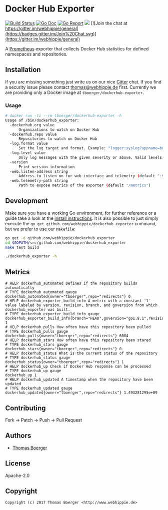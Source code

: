 # Docker Hub Exporter

[![Build Status](http://github.dronehippie.de/api/badges/webhippie/dockerhub_exporter/status.svg)](http://github.dronehippie.de/webhippie/dockerhub_exporter)
[![Go Doc](https://godoc.org/github.com/webhippie/dockerhub_exporter?status.svg)](http://godoc.org/github.com/webhippie/dockerhub_exporter)
[![Go Report](http://goreportcard.com/badge/github.com/webhippie/dockerhub_exporter)](http://goreportcard.com/report/github.com/webhippie/dockerhub_exporter)
[![](https://images.microbadger.com/badges/image/tboerger/dockerhub-exporter.svg)](http://microbadger.com/images/tboerger/dockerhub-exporter "Get your own image badge on microbadger.com")
[![Join the chat at https://gitter.im/webhippie/general](https://badges.gitter.im/Join%20Chat.svg)](https://gitter.im/webhippie/general)

A [Prometheus](https://prometheus.io/) exporter that collects Docker Hub statistics for defined namespaces and repositories.


## Installation

If you are missing something just write us on our nice [Gitter](https://gitter.im/webhippie/general) chat. If you find a security issue please contact thomas@webhippie.de first. Currently we are providing only a Docker image at `tboerger/dockerhub-exporter`.


### Usage

```bash
# docker run -ti --rm tboerger/dockerhub-exporter -h
Usage of /bin/dockerhub_exporter:
  -dockerhub.org value
      Organizations to watch on Docker Hub
  -dockerhub.repo value
      Repositories to watch on Docker Hub
  -log.format value
      Set the log target and format. Example: "logger:syslog?appname=bob&local=7" or "logger:stdout?json=true" (default "logger:stderr")
  -log.level value
      Only log messages with the given severity or above. Valid levels: [debug, info, warn, error, fatal] (default "info")
  -version
      Print version information
  -web.listen-address string
      Address to listen on for web interface and telemetry (default ":9105")
  -web.telemetry-path string
      Path to expose metrics of the exporter (default "/metrics")
```


## Development

Make sure you have a working Go environment, for further reference or a guide take a look at the [install instructions](http://golang.org/doc/install.html). It is also possible to just simply execute the `go get github.com/webhippie/dockerhub_exporter` command, but we prefer to use our `Makefile`:

```bash
go get -d github.com/webhippie/dockerhub_exporter
cd $GOPATH/src/github.com/webhippie/dockerhub_exporter
make test build

./dockerhub_exporter -h
```


## Metrics

```
# HELP dockerhub_automated Defines if the repository builds automatically
# TYPE dockerhub_automated gauge
dockerhub_automated{owner="tboerger",repo="redirects"} 0
# HELP dockerhub_exporter_build_info A metric with a constant '1' value labeled by version, revision, branch, and goversion from which dockerhub_exporter was built.
# TYPE dockerhub_exporter_build_info gauge
dockerhub_exporter_build_info{branch="HEAD",goversion="go1.8.1",revision="d1d5c9884f3d447a29348cad700c28758a8c146c",version="0.2.0"} 1
# HELP dockerhub_pulls How often have this repository been pulled
# TYPE dockerhub_pulls gauge
dockerhub_pulls{owner="tboerger",repo="redirects"} 6084
# HELP dockerhub_stars How often have this repository been stared
# TYPE dockerhub_stars gauge
dockerhub_stars{owner="tboerger",repo="redirects"} 0
# HELP dockerhub_status What is the current status of the repository
# TYPE dockerhub_status gauge
dockerhub_status{owner="tboerger",repo="redirects"} 1
# HELP dockerhub_up Check if Docker Hub response can be processed
# TYPE dockerhub_up gauge
dockerhub_up 1
# HELP dockerhub_updated A timestamp when the repository have been updated
# TYPE dockerhub_updated gauge
dockerhub_updated{owner="tboerger",repo="redirects"} 1.493281295e+09
```


## Contributing

Fork -> Patch -> Push -> Pull Request


## Authors

* [Thomas Boerger](https://github.com/tboerger)


## License

Apache-2.0


## Copyright

```
Copyright (c) 2017 Thomas Boerger <http://www.webhippie.de>
```
